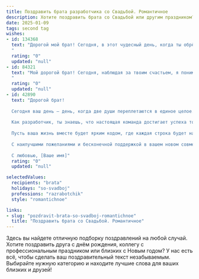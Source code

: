 ```yaml
---
title: Поздравить брата разработчика со Свадьбой. Романтичное
description: Хотите поздравить брата со Свадьбой или другим праздником? Наш ИИ создаст незабываемое поздравление, а вы обязательно выделитесь среди других.  
date: 2025-01-09
tags: second tag
wishes:
- id: 134368
  text: "Дорогой мой брат! Сегодня, в этот чудесный день, когда ты обрёл свою половинку, сердце переполняется счастьем и гордостью!  Пусть ваша жизнь вместе будет похожа на самый сложный и захватывающий проект, над которым вы будете работать в команде, создавая шедевр любви, нежности и взаимопонимания.  Желаю вам бесконечной вдохновения,  крепкого кода вашей совместной жизни,  и чтобы каждый день был написан на языке любви и счастья!  Свадьбы!
  "
  rating: "0"
  updated: "null"
- id: 84321
  text: "Мой дорогой брат! Сегодня, наблюдая за твоим счастьем, я понимаю, что нашел ты не просто жену, а настоящую сокровищницу, с которой готов строить не только семейное гнездо, но и целые вселенные, подобно твоим программным кодам. Пусть ваша жизнь будет написана не на языке ошибок, а на языке любви, нежности и взаимопонимания – идеальным кодом, который будет работать вечно!  Поздравляю с этим прекрасным событием, желаю вам бесконечной любви и благополучия!
  "
  rating: "0"
  updated: "null"
- id: 42890
  text: "Дорогой брат!
  
  Сегодня ваш день — день, когда две души переплетаются в единое целое. Поздравляю вас с свадьбой! Пусть ваше совместное путешествие будет наполнено любовью, терпением и вдохновением, как самые удивительные проекты в мире разработки.
  
  Как разработчик, ты знаешь, что настоящая команда достигает успеха только благодаря взаимопониманию и поддержке. Желаю вам строить крепкий союз, в котором каждый день будет новой версией любви, а трудности — лишь багами, которые легко исправить с помощью диалога и заботы друг о друге.
  
  Пусть ваша жизнь вместе будет ярким кодом, где каждая строка будет наполнена счастливыми моментами и совместными мечтами. Сбросьте все сомнения и наслаждайтесь каждым мгновением этого прекрасного пути!
  
  С наилучшими пожеланиями и бесконечной поддержкой в вашем новом совместном проекте — в вашем браке.
  
  С любовью, [Ваше имя]"
  rating: "0"
  updated: "null"

selectedValues:
  recipients: "brata"
  holidays: "so-svadboj"
  professions: "razrabotchik"
  style: "romantichnoe"

links:
- slug: "pozdravit-brata-so-svadboj-romantichnoe"
  title: "Поздравить брата со Свадьбой. Романтичное"
---
```


Здесь вы найдете отличную подборку поздравлений на любой случай.
Хотите поздравить друга с днём рождения, коллегу с профессиональным праздником или близких с Новым годом? У нас есть всё, чтобы сделать ваш поздравительный текст незабываемым. Выбирайте нужную категорию и находите лучшие слова для ваших близких и друзей!
